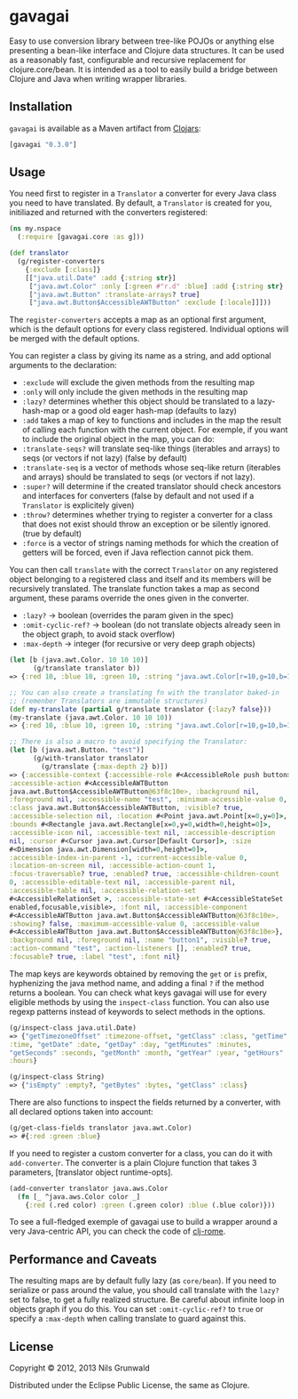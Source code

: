 # gavagai

Easy to use conversion library between tree-like POJOs or anything else presenting a bean-like interface and Clojure data structures. It can be used as a reasonably fast, configurable and recursive replacement for clojure.core/bean. It is intended as a tool to easily build a bridge between Clojure and Java when writing wrapper libraries.

## Installation

`gavagai` is available as a Maven artifact from
[Clojars](http://clojars.org/gavagai):

```clojure
[gavagai "0.3.0"]
```

## Usage

You need first to register in a `Translator` a converter for every Java class you need to have translated. By default, a `Translator` is created for you, initiliazed and returned with the converters registered:
```clojure
(ns my.nspace
  (:require [gavagai.core :as g]))

(def translator
  (g/register-converters
    {:exclude [:class]}
    [["java.util.Date" :add {:string str}]
     ["java.awt.Color" :only [:green #"r.d" :blue] :add {:string str} :lazy? false]
     ["java.awt.Button" :translate-arrays? true]
     ["java.awt.Button$AccessibleAWTButton" :exclude [:locale]]]))
```

The `register-converters` accepts a map as an optional first argument, which is the default options for every class registered. Individual options will be merged with the default options.

You can register a class by giving its name as a string, and add optional arguments to the declaration:
  - `:exclude` will exclude the given methods from the resulting map
  - `:only` will only include the given methods in the resulting map
  - `:lazy?` determines whether this object should be translated to a lazy-hash-map or a good old eager hash-map (defaults to lazy)
  - `:add` takes a map of key to functions and includes in the map the result of calling each function with the current object. For exemple, if you want to include the original object in the map, you can do:
  - `:translate-seqs?` will translate seq-like things (iterables and arrays) to seqs (or vectors if not lazy) (false by default)
  - `:translate-seq` is a vector of methods whose seq-like return (iterables and arrays) should be translated to seqs (or vectors if not lazy).
  - `:super?` will determine if the created translator should check ancestors and interfaces for converters (false by default and not used if a `Translator` is explicitely given)
  - `:throw?` determines  whether trying to register a converter for a class that does not exist should throw an exception or be silently ignored. (true by default)
  - `:force` is a vector of strings naming methods for which the creation of getters will be forced, even if Java reflection cannot pick them.

You can then call `translate` with the correct `Translator` on any registered object belonging to a registered class and itself and its members will be recursively translated. The translate function takes a map as second argument, these params override the ones given in the converter.
  - `:lazy?`            -> boolean (overrides the param given in the spec)
  - `:omit-cyclic-ref?` -> boolean (do not translate objects already seen in the object graph, to avoid stack overflow)
  - `:max-depth`        -> integer (for recursive or very deep graph objects)

```clojure
(let [b (java.awt.Color. 10 10 10)]
      (g/translate translator b))
=> {:red 10, :blue 10, :green 10, :string "java.awt.Color[r=10,g=10,b=10]"}

;; You can also create a translating fn with the translator baked-in
;; (remenber Translators are immutable structures)
(def my-translate (partial g/translate translator {:lazy? false}))
(my-translate (java.awt.Color. 10 10 10))
=> {:red 10, :blue 10, :green 10, :string "java.awt.Color[r=10,g=10,b=10]"}

;; There is also a macro to avoid specifying the Translator:
(let [b (java.awt.Button. "test")]
      (g/with-translator translator
        (g/translate {:max-depth 2} b)])
=> {:accessible-context {:accessible-role #<AccessibleRole push button>,
:accessible-action #<AccessibleAWTButton
java.awt.Button$AccessibleAWTButton@63f8c10e>, :background nil,
:foreground nil, :accessible-name "test", :minimum-accessible-value 0,
:class java.awt.Button$AccessibleAWTButton, :visible? true,
:accessible-selection nil, :location #<Point java.awt.Point[x=0,y=0]>,
:bounds #<Rectangle java.awt.Rectangle[x=0,y=0,width=0,height=0]>,
:accessible-icon nil, :accessible-text nil, :accessible-description
nil, :cursor #<Cursor java.awt.Cursor[Default Cursor]>, :size
#<Dimension java.awt.Dimension[width=0,height=0]>,
:accessible-index-in-parent -1, :current-accessible-value 0,
:location-on-screen nil, :accessible-action-count 1,
:focus-traversable? true, :enabled? true, :accessible-children-count
0, :accessible-editable-text nil, :accessible-parent nil,
:accessible-table nil, :accessible-relation-set
#<AccessibleRelationSet >, :accessible-state-set #<AccessibleStateSet
enabled,focusable,visible>, :font nil, :accessible-component
#<AccessibleAWTButton java.awt.Button$AccessibleAWTButton@63f8c10e>,
:showing? false, :maximum-accessible-value 0, :accessible-value
#<AccessibleAWTButton java.awt.Button$AccessibleAWTButton@63f8c10e>},
:background nil, :foreground nil, :name "button1", :visible? true,
:action-command "test", :action-listeners [], :enabled? true,
:focusable? true, :label "test", :font nil}
```

 The map keys are keywords obtained by removing the `get` or `is` prefix, hyphenizing the java method name, and adding a final `?` if the method returns a boolean. You can check what keys gavagai will use for every eligible methods by using the `inspect-class` function. You can also use regexp patterns instead of keywords to select methods in the options.

```clojure
(g/inspect-class java.util.Date)
=> {"getTimezoneOffset" :timezone-offset, "getClass" :class, "getTime"
:time, "getDate" :date, "getDay" :day, "getMinutes" :minutes,
"getSeconds" :seconds, "getMonth" :month, "getYear" :year, "getHours"
:hours}

(g/inspect-class String)
=> {"isEmpty" :empty?, "getBytes" :bytes, "getClass" :class}
```

 There are also functions to inspect the fields returned by a converter, with all declared options taken into account:

```clojure
(g/get-class-fields translator java.awt.Color)
=> #{:red :green :blue}
```

 If you need to register a custom converter for a class, you can do it with `add-converter`. The converter is a plain Clojure function that takes 3 parameters, [translator object runtime-opts].

```clojure
(add-converter translator java.aws.Color
  (fn [_ ^java.aws.Color color _]
    {:red (.red color) :green (.green color) :blue (.blue color)}))
```

 To see a full-fledged exemple of gavagai use to build a wrapper around a very Java-centric API, you can check the code of [clj-rome](https://github.com/ngrunwald/clj-rome).

## Performance and Caveats

 The resulting maps are by default fully lazy (as `core/bean`). If you need to serialize or pass around the value, you should call translate with the `lazy?` set to false, to get a fully realized structure. Be careful about infinite loop in objects graph if you do this. You can set `:omit-cyclic-ref?` to `true` or specify a `:max-depth` when calling translate to guard against this.

## License

Copyright © 2012, 2013 Nils Grunwald

Distributed under the Eclipse Public License, the same as Clojure.
